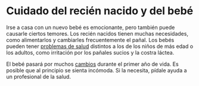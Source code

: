 Cuidado del recién nacido y del bebé
====================================


Irse a casa con un nuevo bebé es emocionante, pero también puede causarle ciertos temores. Los recién nacidos tienen muchas necesidades, como alimentarlos y cambiarles frecuentemente el pañal. Los bebés pueden tener [problemas de salud](https://medlineplus.gov/spanish/toddlerhealth.html)  distintos a los de los niños de más edad o los adultos, como irritación por los pañales sucios y la costra láctea. 


El bebé pasará por muchos [cambios](https://medlineplus.gov/spanish/infantandnewborndevelopment.html) durante el primer año de vida. Es posible que al principio se sienta incómoda. Si la necesita, pídale ayuda a un profesional de la salud.


